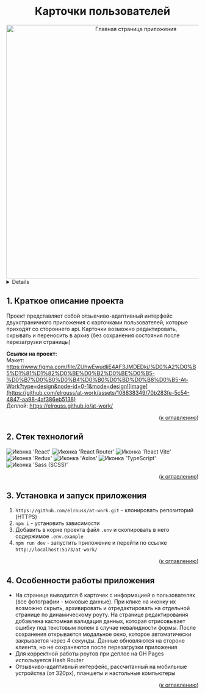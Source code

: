 <h1 align="center">Карточки пользователей</h1>

<div align="center">
  <a href="#">
    <img width="663" alt="Главная страница приложения" src="https://github.com/elrouss/at-work/assets/108838349/e254608a-c842-443c-9dfd-66eee29891d7" />
  </a>
</div>

<a name="summary">
  <details>
    <summary>Оглавление</summary>
    <ol>
      <li><a href="#project-description">Краткое описание проекта</a></li>
      <li><a href="#technologies">Стек технологий</a></li>
      <li><a href="#installation">Установка и запуск приложения</a></li>
      <li><a href="#peculiarProperties">Особенности работы приложения</a></li>
    </ol>
  </details>
</a>

<a name="project-description"><h2>1. Краткое описание проекта</h2></a>
Проект представляет собой отзывчиво-адаптивный интерфейс двухстраничного приложения с карточками пользователей, которые приходят со стороннего api. Карточки возможно редактировать, скрывать и переносить в архив (без сохранения состояния после перезагрузки страницы)

<b>Ссылки на проект:</b>
<br>
Макет: https://www.figma.com/file/ZUhwEwudliE4AF3JMDEDkj/%D0%A2%D0%B5%D1%81%D1%82%D0%BE%D0%B2%D0%BE%D0%B5-%D0%B7%D0%B0%D0%B4%D0%B0%D0%BD%D0%B8%D0%B5-At-Work?type=design&node-id=0-1&mode=design![image](https://github.com/elrouss/at-work/assets/108838349/70b283fe-5c54-4847-aa98-4af386eb5138)
<br>
Деплой: https://elrouss.github.io/at-work/
<br>

<div align="right">(<a href="#summary">к оглавлению</a>)</div>

<a name="technologies"><h2>2. Стек технологий</h2></a>
<span>
  <img src="https://img.shields.io/badge/React-20232A?style=for-the-badge&logo=react&logoColor=61DAFB" alt="Иконка 'React'">
  <img src="https://img.shields.io/badge/React_Router-CA4245?style=for-the-badge&logo=react-router&logoColor=white" alt="Иконка 'React Router'">
  <img src="https://img.shields.io/badge/Vite-B73BFE?style=for-the-badge&logo=vite&logoColor=FFD62E" alt="Иконка 'React Vite'">
  <img src="https://img.shields.io/badge/Redux-593D88?style=for-the-badge&logo=redux&logoColor=white" alt="Иконка 'Redux'">
  <img src="https://img.shields.io/badge/axios-671ddf?&style=for-the-badge&logo=axios&logoColor=white" alt="Иконка 'Axios'">
  <img src="https://img.shields.io/badge/TypeScript-007ACC?style=for-the-badge&logo=typescript&logoColor=white" alt="Иконка 'TypeScript'">
  <img src="https://img.shields.io/badge/Sass-CC6699?style=for-the-badge&logo=sass&logoColor=white" alt="Иконка 'Sass (SCSS)'">
</span>

<div align="right">(<a href="#summary">к оглавлению</a>)</div>

<a name="installation"><h2>3. Установка и запуск приложения</h2></a>

1. `https://github.com/elrouss/at-work.git` - клонировать репозиторий (HTTPS)
2. `npm i` - установить зависимости
4. Добавить в корне проекта файл `.env` и скопировать в него содержимое `.env.example`
5. `npm run dev` - запустить приложение и перейти по ссылке `http://localhost:5173/at-work/`

<div align="right">(<a href="#summary">к оглавлению</a>)</div>


<a name="peculiarProperties"><h2>4. Особенности работы приложения</h2></a>

- На странице выводится 6 карточек с информацией о пользователях (все фотографии - моковые данные). При клике на иконку их возможно скрыть, архивировать и отредактировать на отдельной странице по динамическому роуту. На странице редактирования добавлена кастомная валидация данных, которая отрисовывает ошибку под текстовым полем в случае невалидности формы. После сохранения открывается модальное окно, которое автоматически закрывается через 4 секунды. Данные обновляются на стороне клиента, но не сохраняются после перезагрузки приложения
- Для корректной работы роутов при деплое на GH Pages используется Hash Router
- Отзывчиво-адаптивный интерфейс, рассчитанный на мобильные устройства (от 320px), планшеты и настольные компьютеры

<div align="right">(<a href="#summary">к оглавлению</a>)</div>
